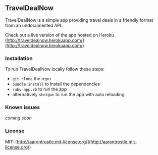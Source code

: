 ## TravelDealNow

TravelDealNow is a simple app providing travel deals in a friendly format from an undocumented API.

Check out a live version of the app hosted on Heroku [http://traveldealnow.herokuapp.com/](http://traveldealnow.herokuapp.com/)


### Installation

To run TravelDealNow locally follow these steps:

* `git clone` the repo
* `bundle install` to install the dependencies
* `ruby app.rb` to run the app
* alternatively `shotgun` to run the app with auto reloading


### Known issues

*coming soon*

### License

MIT: [http://aarontrostle.mit-license.org/](http://aarontrostle.mit-license.org/)
